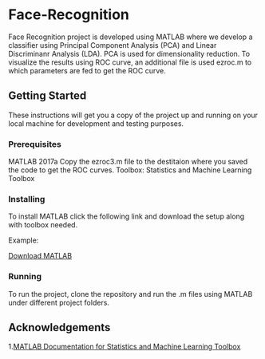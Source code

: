 # Face-Recognition

Face Recognition project is developed using MATLAB where we develop a classifier using Principal Component Analysis (PCA) and Linear Discriminanr Analysis (LDA). PCA is used for dimensionality reduction. To visualize the results using ROC curve, an additional file is used ezroc.m  to which parameters are fed to get the ROC curve.

## Getting Started

These instructions will get you a copy of the project up and running on your local machine for development and testing purposes.

### Prerequisites

MATLAB 2017a
Copy the ezroc3.m file to the destitaion where you saved the code to get the ROC curves.
Toolbox: Statistics and Machine Learning Toolbox

### Installing

To install MATLAB click the following link and download the setup along with toolbox needed.

Example:


[Download MATLAB](https://www.mathworks.com/products.html?s_tid=gn_ps)

### Running

To run the project, clone the repository and run the .m files using MATLAB under different project folders.


## Acknowledgements

1.[MATLAB Documentation for Statistics and Machine Learning Toolbox](https://www.mathworks.com/products/statistics.html)
